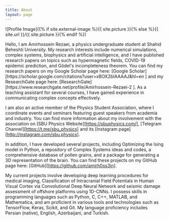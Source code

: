 ```yaml
---
title: About
layout: page
---
```

![Profile Image]({% if site.external-image %}{{ site.picture }}{% else %}{{ site.url }}/{{ site.picture }}{% endif %})
<p>Hello, I am Amirhossein Rezaei, a physics undergraduate student at Shahid Beheshti University. My research interests include numerical simulations, complex systems, biophysics and artificial intelligence, and I have published research papers on topics such as hypermagnetic fields, COVID-19 epidemic prediction, and Gödel's incompleteness theorem.  You can find my research papers on my Google Scholar page here: [Google Scholar][https://scholar.google.com/citations?user=xBOX2bIAAAAJ&hl=en
] and my ResearchGate page here: [ResearchGate][https://www.researchgate.net/profile/Amirhossein-Rezaei-2
]. As a teaching assistant for several courses, I have gained experience in communicating complex concepts effectively.

I am also an active member of the Physics Student Association, where I coordinate events and seminars featuring guest speakers from academia and industry. You can find more information about my involvement with the association on [SBU Physics Website][https://sbuphysics.com/], [Telegram Channel][https://t.me/sbu_physics] and its [Instagram page][http://instagram.com/sbu.physics].

In addition, I have developed several projects, including Optimizing the Ising model in Python, a repository of Complex Systems ideas and codes, a comprehensive database of pollen grains, and a package for generating a 3D representation of the brain. You can find these projects on my GitHub page here: [GitHub][https://github.com/amirh0ss3in].

My current projects involve developing deep learning procedures for medical imaging, Classification of Intracranial Field Potentials in Human Visual Cortex via Convolutional Deep Neural Network and seismic damage assessment of offshore platforms using 1D-CNNs. I possess skills in programming languages such as Python, C, C++, MATLAB, and Mathematica, and am proficient in various tools and technologies such as TensorFlow, Keras, Scikit, and Git. My language proficiency includes Persian (native), English, Azerbaijani, and Turkish.</p>
<!-- <p>TODO</p> -->

<!-- <h2>Skills</h2> -->

<!-- <ul class="skill-list"> -->
<!-- 	<li>HTML - Jade - Haml - Erb</li>
	<li>Responsive (Mobile First)</li>
	<li>CSS (Stylus, Sass, Less)</li>
	<li>Css Frameworks (Bootstrap, Foundation)</li>
	<li>Javascript (Design Patterns, Testes)</li>
	<li>AngularJS - ReactJS</li>
	<li>Grunt - Gulp - Yeoman</li>
	<li>Git</li>
	<li>PHP</li>
	<li>Python</li>
	<li>MySQL - MongoDB</li>
	<li>Scrum and Kanban</li> -->
<!-- 	<li>TDD e Continuous Integration</li> -->
<!-- </ul> -->

<!-- <h2>Projects</h2> -->

<!-- <ul>
	<li><a href="https://github.com/">Lorem Lorem</a></li>
	<li><a href="https://github.com/">Ipsum Dolor</a></li>
	<li><a href="https://github.com/">Dolor Lorem</a></li>
</ul> -->
